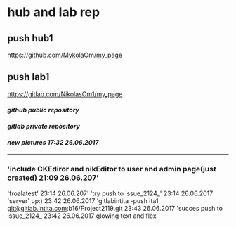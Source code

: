 # hub and lab rep
## push hub1
https://github.com/MykolaOm/my_page 
## push lab1
https://gitlab.com/NikolasOm1/my_page

#### *github public repository*
#### *gitlab private repository*
#### *new pictures 17:32 26.06.2017*
      
      
  ***  
 ### 'include CKEdiror and nikEditor to user and admin page(just created) 21:09 26.06.207' 
 'froalatest' 23:14 26.06.207' 
 'try push to issue_2124_' 23:14 26.06.2017 
 'server' up:) 23:42 26.06.2017 
 'gitlabintita -push ita1  git@gitlab.intita.com:b16/Project2119.git 23:43 26.06.2017 
 'succes push to issue_2124_ 23:42 26.06.2017 
glowing text and flex
